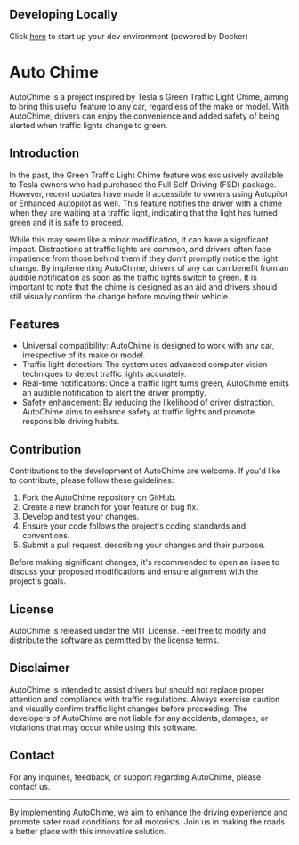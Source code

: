 
## Developing Locally

Click [here](https://open.docker.com/dashboard/dev-envs?url=https://github.com/kputhanangadi/auto_chime/tree/main/model) to start up your dev environment (powered by Docker)


# Auto Chime

AutoChime is a project inspired by Tesla's Green Traffic Light Chime, aiming to bring this useful feature to any car, regardless of the make or model. With AutoChime, drivers can enjoy the convenience and added safety of being alerted when traffic lights change to green.

## Introduction

In the past, the Green Traffic Light Chime feature was exclusively available to Tesla owners who had purchased the Full Self-Driving (FSD) package. However, recent updates have made it accessible to owners using Autopilot or Enhanced Autopilot as well. This feature notifies the driver with a chime when they are waiting at a traffic light, indicating that the light has turned green and it is safe to proceed.

While this may seem like a minor modification, it can have a significant impact. Distractions at traffic lights are common, and drivers often face impatience from those behind them if they don't promptly notice the light change. By implementing AutoChime, drivers of any car can benefit from an audible notification as soon as the traffic lights switch to green. It is important to note that the chime is designed as an aid and drivers should still visually confirm the change before moving their vehicle.

## Features

- Universal compatibility: AutoChime is designed to work with any car, irrespective of its make or model.
- Traffic light detection: The system uses advanced computer vision techniques to detect traffic lights accurately.
- Real-time notifications: Once a traffic light turns green, AutoChime emits an audible notification to alert the driver promptly.
- Safety enhancement: By reducing the likelihood of driver distraction, AutoChime aims to enhance safety at traffic lights and promote responsible driving habits.

## Contribution

Contributions to the development of AutoChime are welcome. If you'd like to contribute, please follow these guidelines:

1. Fork the AutoChime repository on GitHub.
2. Create a new branch for your feature or bug fix.
3. Develop and test your changes.
4. Ensure your code follows the project's coding standards and conventions.
5. Submit a pull request, describing your changes and their purpose.

Before making significant changes, it's recommended to open an issue to discuss your proposed modifications and ensure alignment with the project's goals.

## License

AutoChime is released under the MIT License. Feel free to modify and distribute the software as permitted by the license terms.

## Disclaimer

AutoChime is intended to assist drivers but should not replace proper attention and compliance with traffic regulations. Always exercise caution and visually confirm traffic light changes before proceeding. The developers of AutoChime are not liable for any accidents, damages, or violations that may occur while using this software.

## Contact

For any inquiries, feedback, or support regarding AutoChime, please contact us.

---
By implementing AutoChime, we aim to enhance the driving experience and promote safer road conditions for all motorists. Join us in making the roads a better place with this innovative solution.
